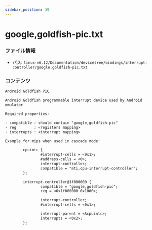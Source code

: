```yaml
---
sidebar_position: 39
---
```

# google,goldfish-pic.txt

### ファイル情報

- パス: `linux-v6.12/Documentation/devicetree/bindings/interrupt-controller/google,goldfish-pic.txt`

### コンテンツ

```txt
Android Goldfish PIC

Android Goldfish programmable interrupt device used by Android
emulator.

Required properties:

- compatible : should contain "google,goldfish-pic"
- reg        : <registers mapping>
- interrupts : <interrupt mapping>

Example for mips when used in cascade mode:

        cpuintc {
                #interrupt-cells = <0x1>;
                #address-cells = <0>;
                interrupt-controller;
                compatible = "mti,cpu-interrupt-controller";
        };

        interrupt-controller@1f000000 {
                compatible = "google,goldfish-pic";
                reg = <0x1f000000 0x1000>;

                interrupt-controller;
                #interrupt-cells = <0x1>;

                interrupt-parent = <&cpuintc>;
                interrupts = <0x2>;
        };

```
